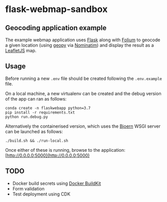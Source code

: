 # flask-webmap-sandbox

## Geocoding application example

The example webmap application uses [Flask](https://flask.palletsprojects.com/en/2.0.x/) along with [Folium](https://python-visualization.github.io/folium/index.html) to geocode a given location (using [geopy](https://github.com/geopy/geopy) via [Nominatim](https://nominatim.openstreetmap.org/)) and display the result as a [LeafletJS](https://leafletjs.com/) map.

## Usage

Before running a new `.env` file should be created following the `.env.example` file.

On a local machine, a new virtualenv can be created and the debug version of the app can ran as follows:

```shell
conda create -n flaskwebapp python=3.7
pip install -r requirements.txt
python run.debug.py
```

Alternatively the containerised version, which uses the [Bjoern](https://github.com/jonashaag/bjoern) WSGI server can be launched as follows:

```shell
./build.sh && ./run-local.sh
```

Once either of these is running, browse to the application: [http://0.0.0.0:5000](http://0.0.0.0:5000)

## TODO

* Docker build secrets using [Docker BuildKit](https://docs.docker.com/develop/develop-images/build_enhancements/)
* Form validation
* Test deployment using CDK